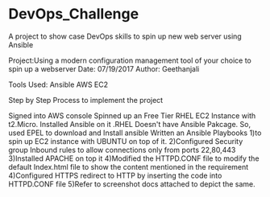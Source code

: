 # DevOps_Challenge
A project to show case DevOps skills to spin up new web server using Ansible


Project:Using a modern configuration management tool of your choice to spin up a webserver Date: 07/19/2017 Author: Geethanjali

Tools Used: Ansible AWS EC2

Step by Step Process to implement the project

Signed into AWS console
Spinned up an Free Tier RHEL EC2 Instance with t2.Micro.
Installed Ansible on it .RHEL Doesn't have Ansible Pakcage. So, used EPEL to download and Install ansible
Written an Ansible Playbooks 1)to spin up EC2 instance with UBUNTU on top of it. 2)Configured Security group Inbound rules to allow connections only from ports 22,80,443 3)Installed APACHE on top it 4)Modified the HTTPD.CONF file to modify the default Index.html file to show the content mentioned in the requirement 4)Configured HTTPS redirect to HTTP by inserting the code into HTTPD.CONF file 5)Refer to screenshot docs attached to depict the same.
